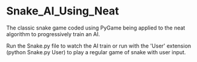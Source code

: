 # Snake_AI_Using_Neat

The classic snake game coded using PyGame being applied to the neat algorithm to progressively train an AI.

Run the Snake.py file to watch the AI train or run with the 'User' extension (python Snake.py User) to play a regular game of snake with user input.
